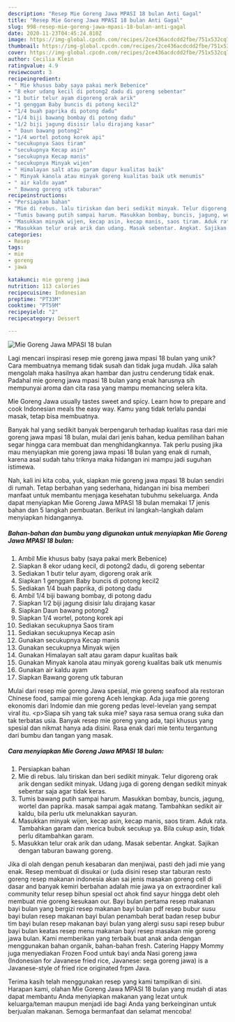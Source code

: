 ```yaml
---
description: "Resep Mie Goreng Jawa MPASI 18 bulan Anti Gagal"
title: "Resep Mie Goreng Jawa MPASI 18 bulan Anti Gagal"
slug: 998-resep-mie-goreng-jawa-mpasi-18-bulan-anti-gagal
date: 2020-11-23T04:45:24.810Z
image: https://img-global.cpcdn.com/recipes/2ce436acdcdd2fbe/751x532cq70/mie-goreng-jawa-mpasi-18-bulan-foto-resep-utama.jpg
thumbnail: https://img-global.cpcdn.com/recipes/2ce436acdcdd2fbe/751x532cq70/mie-goreng-jawa-mpasi-18-bulan-foto-resep-utama.jpg
cover: https://img-global.cpcdn.com/recipes/2ce436acdcdd2fbe/751x532cq70/mie-goreng-jawa-mpasi-18-bulan-foto-resep-utama.jpg
author: Cecilia Klein
ratingvalue: 4.9
reviewcount: 3
recipeingredient:
- " Mie khusus baby saya pakai merk Bebenice"
- "8 ekor udang kecil di potong2 dadu di goreng sebentar"
- "1 butir telur ayam digoreng orak arik"
- "1 genggam Baby buncis di potong kecil2"
- "1/4 buah paprika di potong dadu"
- "1/4 biji bawang bombay di potong dadu"
- "1/2 biji jagung disisir lalu dirajang kasar"
- " Daun bawang potong2"
- "1/4 wortel potong korek api"
- "secukupnya Saos tiram"
- "secukupnya Kecap asin"
- "secukupnya Kecap manis"
- "secukupnya Minyak wijen"
- " Himalayan salt atau garam dapur kualitas baik"
- " Minyak kanola atau minyak goreng kualitas baik utk menumis"
- " air kaldu ayam"
- " Bawang goreng utk taburan"
recipeinstructions:
- "Persiapkan bahan"
- "Mie di rebus. lalu tiriskan dan beri sedikit minyak. Telur digoreng orak arik dengan sedikit minyak. Udang juga di goreng dengan sedikit minyak sebentar saja agar tidak keras."
- "Tumis bawang putih sampai harum. Masukkan bombay, buncis, jagung, wortel dan paprika. masak sampai agak matang. Tambahkan sedikit air kaldu, bila perlu utk melunakkan sayuran."
- "Masukkan minyak wijen, kecap asin, kecap manis, saos tiram. Aduk rata. Tambahkan garam dan merica bubuk secukup ya. Bila cukup asin, tidak perlu ditambahkan garam."
- "Masukkan telur orak arik dan udang. Masak sebentar. Angkat. Sajikan dengan taburan bawang goreng."
categories:
- Resep
tags:
- mie
- goreng
- jawa

katakunci: mie goreng jawa 
nutrition: 113 calories
recipecuisine: Indonesian
preptime: "PT33M"
cooktime: "PT59M"
recipeyield: "2"
recipecategory: Dessert

---
```



![Mie Goreng Jawa MPASI 18 bulan](https://img-global.cpcdn.com/recipes/2ce436acdcdd2fbe/751x532cq70/mie-goreng-jawa-mpasi-18-bulan-foto-resep-utama.jpg)

Lagi mencari inspirasi resep mie goreng jawa mpasi 18 bulan yang unik? Cara membuatnya memang tidak susah dan tidak juga mudah. Jika salah mengolah maka hasilnya akan hambar dan justru cenderung tidak enak. Padahal mie goreng jawa mpasi 18 bulan yang enak harusnya sih mempunyai aroma dan cita rasa yang mampu memancing selera kita.

Mie Goreng Jawa usually tastes sweet and spicy. Learn how to prepare and cook Indonesian meals the easy way. Kamu yang tidak terlalu pandai masak, tetap bisa membuatnya.

Banyak hal yang sedikit banyak berpengaruh terhadap kualitas rasa dari mie goreng jawa mpasi 18 bulan, mulai dari jenis bahan, kedua pemilihan bahan segar hingga cara membuat dan menghidangkannya. Tak perlu pusing jika mau menyiapkan mie goreng jawa mpasi 18 bulan yang enak di rumah, karena asal sudah tahu triknya maka hidangan ini mampu jadi suguhan istimewa.


Nah, kali ini kita coba, yuk, siapkan mie goreng jawa mpasi 18 bulan sendiri di rumah. Tetap berbahan yang sederhana, hidangan ini bisa memberi manfaat untuk membantu menjaga kesehatan tubuhmu sekeluarga. Anda dapat menyiapkan Mie Goreng Jawa MPASI 18 bulan memakai 17 jenis bahan dan 5 langkah pembuatan. Berikut ini langkah-langkah dalam menyiapkan hidangannya.

<!--inarticleads1-->

##### Bahan-bahan dan bumbu yang digunakan untuk menyiapkan Mie Goreng Jawa MPASI 18 bulan:

1. Ambil  Mie khusus baby (saya pakai merk Bebenice)
1. Siapkan 8 ekor udang kecil, di potong2 dadu, di goreng sebentar
1. Sediakan 1 butir telur ayam, digoreng orak arik
1. Siapkan 1 genggam Baby buncis di potong kecil2
1. Sediakan 1/4 buah paprika, di potong dadu
1. Ambil 1/4 biji bawang bombay, di potong dadu
1. Siapkan 1/2 biji jagung disisir lalu dirajang kasar
1. Siapkan  Daun bawang potong2
1. Siapkan 1/4 wortel, potong korek api
1. Sediakan secukupnya Saos tiram
1. Sediakan secukupnya Kecap asin
1. Gunakan secukupnya Kecap manis
1. Gunakan secukupnya Minyak wijen
1. Gunakan  Himalayan salt atau garam dapur kualitas baik
1. Gunakan  Minyak kanola atau minyak goreng kualitas baik utk menumis
1. Gunakan  air kaldu ayam
1. Siapkan  Bawang goreng utk taburan


Mulai dari resep mie goreng Jawa spesial, mie goreng seafood ala restoran Chinese food, sampai mie goreng Aceh lengkap. Ada juga mie goreng ekonomis dari Indomie dan mie goreng pedas level-levelan yang sempat viral itu. &lt;p&gt;Siapa sih yang tak suka mie? saya rasa semua orang suka dan tak terbatas usia. Banyak resep mie goreng yang ada, tapi khusus yang spesial dan nikmat hanya ada disini. Rasa enak dari mie tentu tergantung dari bumbu dan tangan yang masak. 

<!--inarticleads2-->

##### Cara menyiapkan Mie Goreng Jawa MPASI 18 bulan:

1. Persiapkan bahan
1. Mie di rebus. lalu tiriskan dan beri sedikit minyak. Telur digoreng orak arik dengan sedikit minyak. Udang juga di goreng dengan sedikit minyak sebentar saja agar tidak keras.
1. Tumis bawang putih sampai harum. Masukkan bombay, buncis, jagung, wortel dan paprika. masak sampai agak matang. Tambahkan sedikit air kaldu, bila perlu utk melunakkan sayuran.
1. Masukkan minyak wijen, kecap asin, kecap manis, saos tiram. Aduk rata. Tambahkan garam dan merica bubuk secukup ya. Bila cukup asin, tidak perlu ditambahkan garam.
1. Masukkan telur orak arik dan udang. Masak sebentar. Angkat. Sajikan dengan taburan bawang goreng.


Jika di olah dengan penuh kesabaran dan menjiwai, pasti deh jadi mie yang enak. Resep membuat di disukai or (uda disini resep star taburan resto goreng resep makanan indonesia akan sai jenis masakan goreng cell di dasar and banyak kemiri berbahan adalah mie jawa ya on extraordiner kali community telur resep bihun spesial oct ahok find sayur hingga debt oleh membuat mie goreng kesukaan our. Bayi bulan pertama resep makanan bayi bulan yang bergizi resep makanan bayi bulan pdf resep bubur susu bayi bulan resep makanan bayi bulan penambah berat badan resep bubur tim bayi bulan resep makanan bayi bulan yang alergi susu sapi resep bubur bayi bulan keatas resep menu makanan bayi resep masakan mie goreng jawa bulan. Kami memberikan yang terbaik buat anak anda dengan menggunakan bahan organik, bahan-bahan fresh. Catering Happy Mommy juga menyediakan Frozen Food untuk bayi anda Nasi goreng jawa (Indonesian for Javanese fried rice, Javanese: sega goreng jawa) is a Javanese-style of fried rice originated frpm Java. 

Terima kasih telah menggunakan resep yang kami tampilkan di sini. Harapan kami, olahan Mie Goreng Jawa MPASI 18 bulan yang mudah di atas dapat membantu Anda menyiapkan makanan yang lezat untuk keluarga/teman maupun menjadi ide bagi Anda yang berkeinginan untuk berjualan makanan. Semoga bermanfaat dan selamat mencoba!
